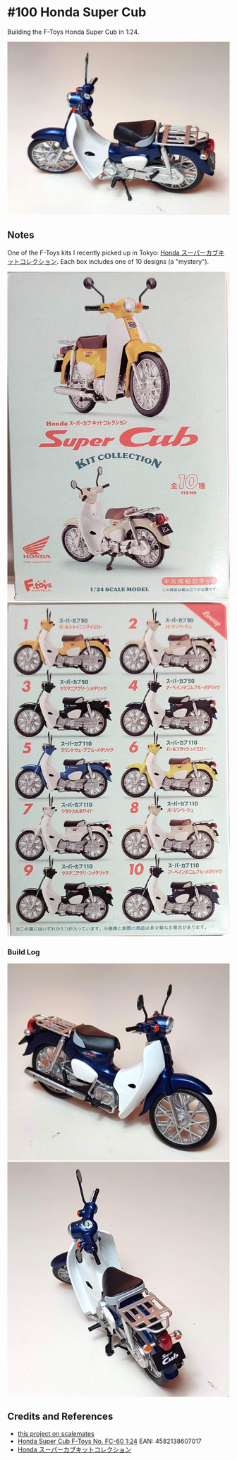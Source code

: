 # #100 Honda Super Cub

Building the F-Toys Honda Super Cub in 1:24.

![Build](./assets/SuperCub_build.jpg?raw=true)

## Notes

One of the F-Toys kits I recently picked up in Tokyo:
[Honda スーパーカブキットコレクション](https://f-toys.net/item/honda-%E3%82%B9%E3%83%BC%E3%83%91%E3%83%BC%E3%82%AB%E3%83%96%E3%82%AD%E3%83%83%E3%83%88%E3%82%B3%E3%83%AC%E3%82%AF%E3%82%B7%E3%83%A7%E3%83%B3/).
Each box includes one of 10 designs (a "mystery").

![kit-front](./assets/kit-front.jpg?raw=true)
![kit-rear](./assets/kit-rear.jpg?raw=true)

### Build Log

![build01a](./assets/build01a.jpg?raw=true)
![build01b](./assets/build01b.jpg?raw=true)

## Credits and References

* [this project on scalemates](https://www.scalemates.com/profiles/mate.php?id=74137&p=projects&project=159062)
* [Honda Super Cub F-Toys No. FC-60 1:24](https://www.scalemates.com/kits/f-toys-fc-60-honda-super-cub--1505770) EAN: 4582138607017
* [Honda スーパーカブキットコレクション](https://f-toys.net/item/honda-%E3%82%B9%E3%83%BC%E3%83%91%E3%83%BC%E3%82%AB%E3%83%96%E3%82%AD%E3%83%83%E3%83%88%E3%82%B3%E3%83%AC%E3%82%AF%E3%82%B7%E3%83%A7%E3%83%B3/)
